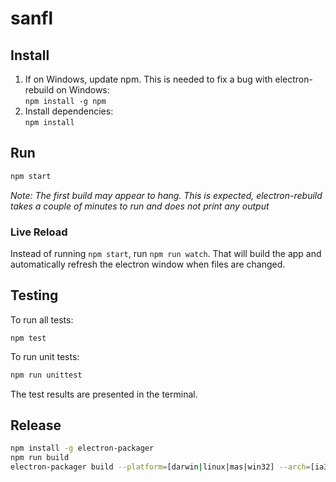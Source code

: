# sanfl
## Install
1. If on Windows, update npm. This is needed to fix a bug with electron-rebuild on Windows:  
   `npm install -g npm`
1. Install dependencies:  
   `npm install`

## Run
```bash
npm start
```
_Note: The first build may appear to hang. This is expected, electron-rebuild takes a couple of minutes to run and does not print any output_

### Live Reload
Instead of running `npm start`, run `npm run watch`.
That will build the app and automatically refresh the electron window when files are changed.

## Testing
To run all tests:

```
npm test
```

To run unit tests:

```bash
npm run unittest
``` 

The test results are presented in the terminal.

## Release
```bash
npm install -g electron-packager
npm run build
electron-packager build --platform=[darwin|linux|mas|win32] --arch=[ia32|x64]
```

